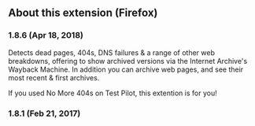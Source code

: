 ## About this extension (Firefox)

### 1.8.6 (Apr 18, 2018) ###

Detects dead pages, 404s, DNS failures & a range of other web breakdowns, offering to show archived versions via the Internet Archive's Wayback Machine. In addition you can archive web pages, and see their most recent & first archives.

If you used No More 404s on Test Pilot, this extention is for you!

### 1.8.1 (Feb 21, 2017) ###

